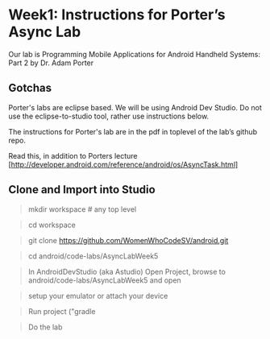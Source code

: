 # Week1: Instructions for Porter’s Async Lab
Our lab is Programming Mobile Applications for Android Handheld Systems: Part 2 by Dr. Adam Porter

## Gotchas

Porter's labs are eclipse based. We will be using Android Dev Studio.  Do not use the eclipse-to-studio
tool, rather use instructions below.


The instructions for Porter's lab are in the pdf in toplevel of the lab’s github repo.

Read this, in addition to Porters lecture [http://developer.android.com/reference/android/os/AsyncTask.html]

## Clone and Import into Studio

> mkdir workspace  # any top level

> cd workspace

> git clone https://github.com/WomenWhoCodeSV/android.git


> cd android/code-labs/AsyncLabWeek5


> In AndroidDevStudio (aka Astudio) Open Project, browse to
 android/code-labs/AsyncLabWeek5 and open

> setup your emulator or attach your device

> Run project ("gradle 

> Do the lab
